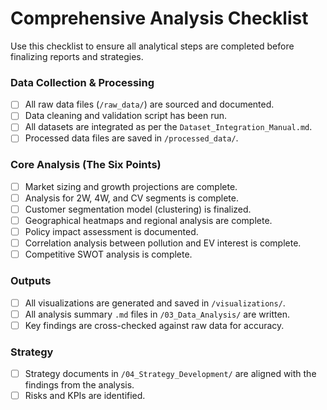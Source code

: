# Comprehensive Analysis Checklist
Use this checklist to ensure all analytical steps are completed before finalizing reports and strategies.

### Data Collection & Processing
- [ ] All raw data files (`/raw_data/`) are sourced and documented.
- [ ] Data cleaning and validation script has been run.
- [ ] All datasets are integrated as per the `Dataset_Integration_Manual.md`.
- [ ] Processed data files are saved in `/processed_data/`.

### Core Analysis (The Six Points)
- [ ] Market sizing and growth projections are complete.
- [ ] Analysis for 2W, 4W, and CV segments is complete.
- [ ] Customer segmentation model (clustering) is finalized.
- [ ] Geographical heatmaps and regional analysis are complete.
- [ ] Policy impact assessment is documented.
- [ ] Correlation analysis between pollution and EV interest is complete.
- [ ] Competitive SWOT analysis is complete.

### Outputs
- [ ] All visualizations are generated and saved in `/visualizations/`.
- [ ] All analysis summary `.md` files in `/03_Data_Analysis/` are written.
- [ ] Key findings are cross-checked against raw data for accuracy.

### Strategy
- [ ] Strategy documents in `/04_Strategy_Development/` are aligned with the findings from the analysis.
- [ ] Risks and KPIs are identified.